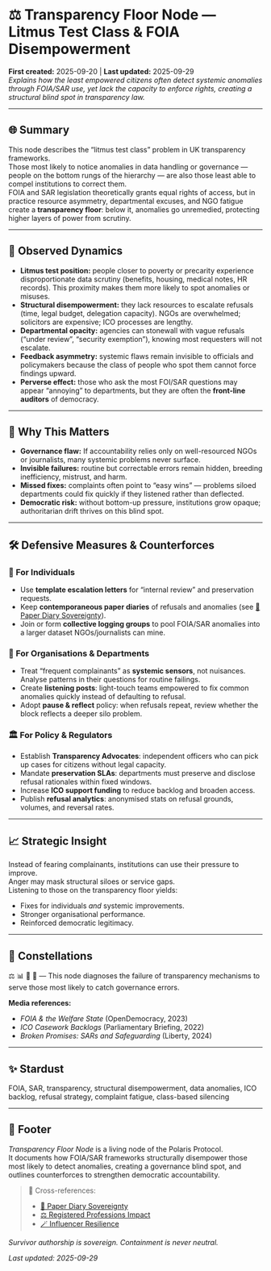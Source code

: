 # ⚖️ Transparency Floor Node — Litmus Test Class & FOIA Disempowerment  
**First created:** 2025-09-20 | **Last updated:** 2025-09-29  
*Explains how the least empowered citizens often detect systemic anomalies through FOIA/SAR use, yet lack the capacity to enforce rights, creating a structural blind spot in transparency law.*

---

## 🌐 Summary  
This node describes the “litmus test class” problem in UK transparency frameworks.  
Those most likely to notice anomalies in data handling or governance — people on the bottom rungs of the hierarchy — are also those least able to compel institutions to correct them.  
FOIA and SAR legislation theoretically grants equal rights of access, but in practice resource asymmetry, departmental excuses, and NGO fatigue create a **transparency floor**: below it, anomalies go unremedied, protecting higher layers of power from scrutiny.  

---

## 📍 Observed Dynamics  
- **Litmus test position:** people closer to poverty or precarity experience disproportionate data scrutiny (benefits, housing, medical notes, HR records). This proximity makes them more likely to spot anomalies or misuses.  
- **Structural disempowerment:** they lack resources to escalate refusals (time, legal budget, delegation capacity). NGOs are overwhelmed; solicitors are expensive; ICO processes are lengthy.  
- **Departmental opacity:** agencies can stonewall with vague refusals (“under review”, “security exemption”), knowing most requesters will not escalate.  
- **Feedback asymmetry:** systemic flaws remain invisible to officials and policymakers because the class of people who spot them cannot force findings upward.  
- **Perverse effect:** those who ask the most FOI/SAR questions may appear “annoying” to departments, but they are often the **front-line auditors** of democracy.  

---

## 🔎 Why This Matters  
- **Governance flaw:** If accountability relies only on well-resourced NGOs or journalists, many systemic problems never surface.  
- **Invisible failures:** routine but correctable errors remain hidden, breeding inefficiency, mistrust, and harm.  
- **Missed fixes:** complaints often point to “easy wins” — problems siloed departments could fix quickly if they listened rather than deflected.  
- **Democratic risk:** without bottom-up pressure, institutions grow opaque; authoritarian drift thrives on this blind spot.  

---

## 🛠️ Defensive Measures & Counterforces  

### 👤 For Individuals  
- Use **template escalation letters** for “internal review” and preservation requests.  
- Keep **contemporaneous paper diaries** of refusals and anomalies (see [📓 Paper Diary Sovereignty](../../Survivor_Tools/📓_paper_diary_sovereignty.md)).  
- Join or form **collective logging groups** to pool FOIA/SAR anomalies into a larger dataset NGOs/journalists can mine.  

### 🏢 For Organisations & Departments  
- Treat “frequent complainants” as **systemic sensors**, not nuisances. Analyse patterns in their questions for routine failings.  
- Create **listening posts**: light-touch teams empowered to fix common anomalies quickly instead of defaulting to refusal.  
- Adopt **pause & reflect** policy: when refusals repeat, review whether the block reflects a deeper silo problem.  

### 🏛️ For Policy & Regulators  
- Establish **Transparency Advocates**: independent officers who can pick up cases for citizens without legal capacity.  
- Mandate **preservation SLAs**: departments must preserve and disclose refusal rationales within fixed windows.  
- Increase **ICO support funding** to reduce backlog and broaden access.  
- Publish **refusal analytics**: anonymised stats on refusal grounds, volumes, and reversal rates.  

---

## 📈 Strategic Insight  
Instead of fearing complainants, institutions can use their pressure to improve.  
Anger may mask structural siloes or service gaps.  
Listening to those on the transparency floor yields:  
- Fixes for individuals *and* systemic improvements.  
- Stronger organisational performance.  
- Reinforced democratic legitimacy.  

---

## 🌌 Constellations  
⚖️ 📊 🧠 🪫 — This node diagnoses the failure of transparency mechanisms to serve those most likely to catch governance errors.

**Media references:**  
- *FOIA & the Welfare State* (OpenDemocracy, 2023)  
- *ICO Casework Backlogs* (Parliamentary Briefing, 2022)  
- *Broken Promises: SARs and Safeguarding* (Liberty, 2024)

---

## ✨ Stardust  
FOIA, SAR, transparency, structural disempowerment, data anomalies, ICO backlog, refusal strategy, complaint fatigue, class-based silencing

---

## 🏮 Footer  

*Transparency Floor Node* is a living node of the Polaris Protocol.  
It documents how FOIA/SAR frameworks structurally disempower those most likely to detect anomalies, creating a governance blind spot, and outlines counterforces to strengthen democratic accountability.

> 📡 Cross-references:  
> - [📓 Paper Diary Sovereignty](../../Survivor_Tools/📓_paper_diary_sovereignty.md)  
> - [⚖️ Registered Professions Impact](./⚖️_registered_professions_impact.md)  
> - [🪄 Influencer Resilience](../Survivor_Tools/🪄_influencer_resilience.md)

*Survivor authorship is sovereign. Containment is never neutral.*  

_Last updated: 2025-09-29_
